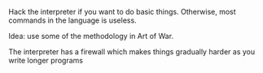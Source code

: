 Hack the interpreter if you want to do basic things. Otherwise, most commands in the language is useless.

Idea: use some of the methodology in Art of War.

The interpreter has a firewall which makes things gradually harder as you write longer programs
